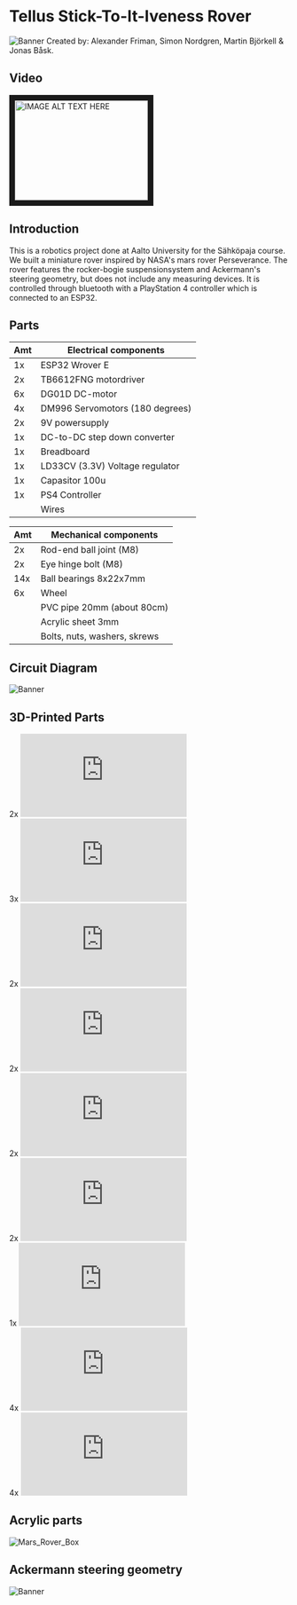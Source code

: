 # Tellus Stick-To-It-Iveness Rover
![Banner](https://github.com/alexanderfriman/mars-rover/blob/main/images/tellus_rover.jpg)
Created by: Alexander Friman, Simon Nordgren, Martin Björkell & Jonas Båsk.

## Video
<a href="http://www.youtube.com/watch?feature=player_embedded&v=wtrcZi1KN1w
" target="_blank"><img src="http://img.youtube.com/vi/wtrcZi1KN1w/0.jpg" 
alt="IMAGE ALT TEXT HERE" width="240" height="180" border="10" /></a>

## Introduction
This is a robotics project done at Aalto University for the Sähköpaja course. We built a miniature rover inspired by NASA's mars rover Perseverance. The rover features the rocker-bogie suspensionsystem and Ackermann's steering geometry, but does not include any measuring devices. It is controlled through bluetooth with a PlayStation 4 controller which is connected to an ESP32. 

## Parts
| Amt | Electrical components           |      
| --- | ------------------------------- |      
|  1x | ESP32 Wrover E                  |      
|  2x | TB6612FNG motordriver           |
|  6x | DG01D DC-motor                  |
|  4x | DM996 Servomotors (180 degrees) |
|  2x | 9V powersupply                  |
|  1x | DC-to-DC step down converter    |
|  1x | Breadboard                      |
|  1x | LD33CV (3.3V) Voltage regulator |
|  1x | Capasitor 100u                  |
|  1x | PS4 Controller                  |
|     | Wires                           |

| Amt | Mechanical components           |
| --- | ------------------------------- |
|  2x | Rod-end ball joint (M8)         |
|  2x | Eye hinge bolt (M8)             |
| 14x | Ball bearings 8x22x7mm          |
|  6x | Wheel                           |
|     | PVC pipe 20mm (about 80cm)      |
|     | Acrylic sheet 3mm               |
|     | Bolts, nuts, washers, skrews    |

## Circuit Diagram
![Banner](https://github.com/alexanderfriman/mars-rover/blob/main/images/Curcuit_Diagram.png)

## 3D-Printed Parts
2x ![back_servo.stl](https://github.com/alexanderfriman/mars-rover/blob/main/3D-parts/back_servo.stl)<br/>
3x ![box_connector.stl](https://github.com/alexanderfriman/mars-rover/blob/main/3D-parts/box_connector.stl)<br/>
2x ![front_servo.stl](https://github.com/alexanderfriman/mars-rover/blob/main/3D-parts/front_servo.stl)<br/>
2x ![leg_inside.stl](https://github.com/alexanderfriman/mars-rover/blob/main/3D-parts/leg_inside.stl)<br/>
2x ![leg_main.stl](https://github.com/alexanderfriman/mars-rover/blob/main/3D-parts/leg_main.stl)<br/>
2x ![leg_outside.stl](https://github.com/alexanderfriman/mars-rover/blob/main/3D-parts/leg_outside.stl)<br/>
1x ![middle_wheelpart.stl](https://github.com/alexanderfriman/mars-rover/blob/main/3D-parts/leg_inside.stl)<br/>
4x ![outer_wheelpart.stl](https://github.com/alexanderfriman/mars-rover/blob/main/3D-parts/leg_inside.stl)<br/>
4x ![servo_backside.stl](https://github.com/alexanderfriman/mars-rover/blob/main/3D-parts/servo_backside.stl)<br/>

## Acrylic parts
![Mars_Rover_Box](https://github.com/alexanderfriman/mars-rover/blob/main/Mars_Rover_Box.svg)<br/>

## Ackermann steering geometry
![Banner](https://github.com/alexanderfriman/mars-rover/blob/main/images/Ackermann_steering.png)









